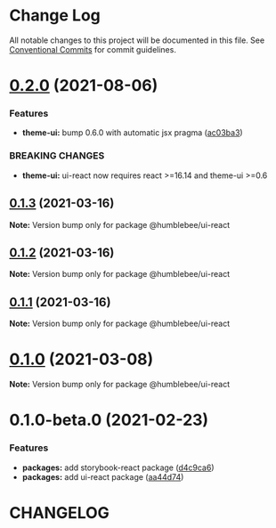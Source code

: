 # Change Log

All notable changes to this project will be documented in this file.
See [Conventional Commits](https://conventionalcommits.org) for commit guidelines.

# [0.2.0](https://github.com/wearehumblebee/honeycomb/compare/@humblebee/ui-react@0.1.3...@humblebee/ui-react@0.2.0) (2021-08-06)

### Features

- **theme-ui:** bump 0.6.0 with automatic jsx pragma ([ac03ba3](https://github.com/wearehumblebee/honeycomb/commit/ac03ba375cc9ee37114e84ba0a4a701294f4e17b))

### BREAKING CHANGES

- **theme-ui:** ui-react now requires react >=16.14 and theme-ui >=0.6

## [0.1.3](https://github.com/wearehumblebee/honeycomb/compare/@humblebee/ui-react@0.1.2...@humblebee/ui-react@0.1.3) (2021-03-16)

**Note:** Version bump only for package @humblebee/ui-react

## [0.1.2](https://github.com/wearehumblebee/honeycomb/compare/@humblebee/ui-react@0.1.1...@humblebee/ui-react@0.1.2) (2021-03-16)

**Note:** Version bump only for package @humblebee/ui-react

## [0.1.1](https://github.com/wearehumblebee/honeycomb/compare/@humblebee/ui-react@0.1.0...@humblebee/ui-react@0.1.1) (2021-03-16)

**Note:** Version bump only for package @humblebee/ui-react

# [0.1.0](https://github.com/wearehumblebee/honeycomb/compare/@humblebee/ui-react@0.1.0-beta.0...@humblebee/ui-react@0.1.0) (2021-03-08)

**Note:** Version bump only for package @humblebee/ui-react

# 0.1.0-beta.0 (2021-02-23)

### Features

- **packages:** add storybook-react package ([d4c9ca6](https://github.com/wearehumblebee/honeycomb/commit/d4c9ca66e24552c5dca6b5f279fac9a72e751e81))
- **packages:** add ui-react package ([aa44d74](https://github.com/wearehumblebee/honeycomb/commit/aa44d74bc9ae63792723a36e76afc872b53d5932))

# CHANGELOG
